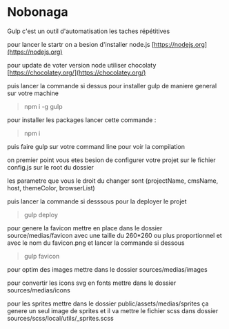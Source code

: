 # Nobonaga

Gulp c'est un outil d'automatisation les taches répétitives

pour lancer le startr on a besion d'installer node.js [https://nodejs.org](https://nodejs.org)

pour update de voter version node utiliser chocolaty [https://chocolatey.org/](https://chocolatey.org/)

puis lancer la commande si dessus pour installer gulp de maniere general sur votre machine

> npm i -g gulp

pour installer les packages lancer cette commande : 

> npm i

puis faire gulp sur votre command line pour voir la compilation

on premier point vous etes besion de configurer votre projet sur le fichier config.js sur le root du dossier

les parametre que vous le droit du changer sont (projectName, cmsName, host, themeColor, browserList)

puis lancer la commande si desssous pour la deployer le projet

> gulp deploy


pour genere la favicon mettre en place dans le dossier source/medias/favicon avec une taille du 260*260 ou plus proportionnel et avec le nom du favicon.png et lancer la commande si dessous

> gulp favicon

pour optim des images mettre dans le dossier sources/medias/images

pour convertir les icons svg en fonts mettre dans le dossier sources/medias/icons

pour les sprites mettre dans le dossier public/assets/medias/sprites ça genere un seul image de sprites et il va mettre le fichier scss dans dossier sources/scss/local/utils/_sprites.scss
